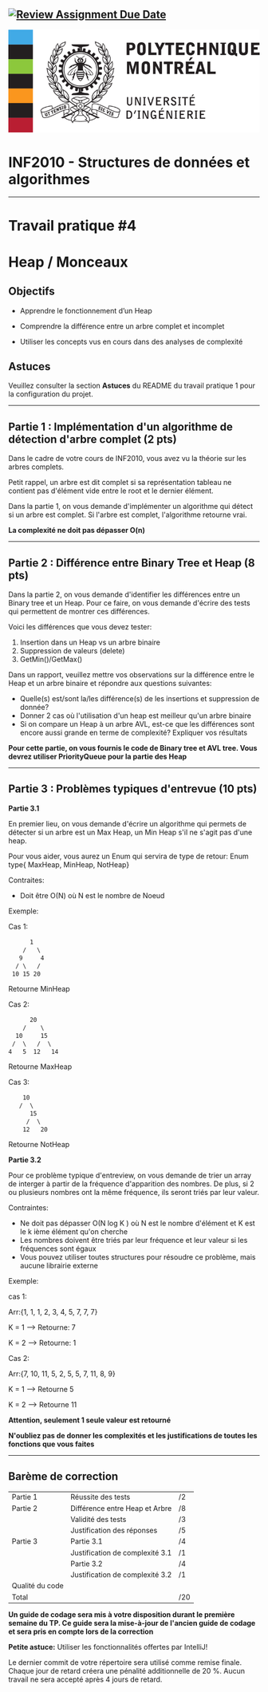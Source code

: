 [![Review Assignment Due Date](https://classroom.github.com/assets/deadline-readme-button-24ddc0f5d75046c5622901739e7c5dd533143b0c8e959d652212380cedb1ea36.svg)](https://classroom.github.com/a/ODIpERXX)
------------------------------------------------------------------------

![](resources/logo_poly.png)
<td><h1>INF2010 - Structures de données et algorithmes</h1></td>


------------------------------------------------------------------------

Travail pratique \#4
====================

Heap / Monceaux
=============================================================

Objectifs
---------
* Apprendre le fonctionnement d’un Heap

* Comprendre la différence entre un arbre complet et incomplet

* Utiliser les concepts vus en cours dans des analyses de complexité

Astuces
-------
Veuillez consulter la section **Astuces** du README du travail pratique 1 pour la configuration du projet.

------------------------------------------------------------------------

Partie 1 : Implémentation d'un algorithme de détection d'arbre complet (2 pts)
---------------
Dans le cadre de votre cours de INF2010, vous avez vu la théorie sur les arbres complets. 

Petit rappel, un arbre est dit complet si sa représentation tableau ne contient pas d'élément vide entre le root et le dernier élément.

Dans la partie 1, on vous demande d'implémenter un algorithme qui détect si un arbre est complet. Si l'arbre est complet,
l'algorithme retourne vrai. 

**La complexité ne doit pas dépasser O(n)**

------------------------------------------------------------------------

Partie 2 : Différence entre Binary Tree et Heap (8 pts)
---------------
Dans la partie 2, on vous demande d'identifier les différences entre un Binary tree et un Heap.
Pour ce faire, on vous demande d'écrire des tests qui permettent de montrer ces différences.

Voici les différences que vous devez tester:
1. Insertion dans un Heap vs un arbre binaire
2. Suppression de valeurs (delete)
3. GetMin()/GetMax()

Dans un rapport, veuillez mettre vos observations sur la différence entre le Heap et un arbre binaire et répondre aux questions suivantes:
* Quelle(s) est/sont la/les différence(s) de les insertions et suppression de donnée?
* Donner 2 cas où l'utilisation d'un heap est meilleur qu'un arbre binaire
* Si on compare un Heap à un arbre AVL, est-ce que les différences sont encore aussi grande en terme de complexité? Expliquer vos résultats

**Pour cette partie, on vous fournis le code de Binary tree et AVL tree. Vous devrez utiliser PriorityQueue pour la partie des Heap**


------------------------------------------------------------------------

Partie 3 : Problèmes typiques d'entrevue (10 pts)
----------------

**Partie 3.1**

En premier lieu, on vous demande d'écrire un algorithme qui permets de détecter si un arbre est un Max Heap, un Min Heap
s'il ne s'agit pas d'une heap. 

Pour vous aider, vous aurez un Enum qui servira de type de retour:
Enum type{ MaxHeap, MinHeap, NotHeap}

Contraites:
* Doit être O(N) où N est le nombre de Noeud

Exemple:

Cas 1:

          1
        /   \
       9     4
      / \   / 
     10 15 20  

Retourne MinHeap

Cas 2:

          20
        /    \
      10     15
     /  \   /  \
    4   5  12   14

Retourne MaxHeap

Cas 3:

        10
       /  \
          15
         /  \
        12   20

Retourne NotHeap


**Partie 3.2**

Pour ce problème typique d'entreview, on vous demande de trier un array de interger à partir de la fréquence
d'apparition des nombres. De plus, si 2 ou plusieurs nombres ont la même fréquence, ils seront triés par leur valeur.

Contraintes:
* Ne doit pas dépasser O(N log K ) où N est le nombre d'élément et K est le k ième élément qu'on cherche
* Les nombres doivent être triés par leur fréquence et leur valeur si les fréquences sont égaux
* Vous pouvez utiliser toutes structures pour résoudre ce problème, mais aucune librairie externe

Exemple:

cas 1:

Arr:{1, 1, 1, 2, 3, 4, 5, 7, 7, 7}


K = 1 --> Retourne: 7

K = 2 --> Retourne: 1

Cas 2:

Arr:{7, 10, 11, 5, 2, 5, 5, 7, 11, 8, 9}

K = 1 --> Retourne 5

K = 2 --> Retourne 11

**Attention, seulement 1 seule valeur est retourné**

**N'oubliez pas de donner les complexités et les justifications de toutes les fonctions que vous faites**

------------------------------------------------------------------------

Barème de correction
--------------------
||||
|-----------------|--------------------------------|-----|
| Partie 1        	 | Réussite des tests             			 | /2  |
| Partie 2      	 | Différence entre Heap et Arbre 	 | /8  |
|                	 | Validité des tests		       		 | /3  |
|                	 | Justification des réponses 		 | /5  |
| Partie 3        	 | Partie 3.1 		         			 | /4  |
|                 	 | Justification de complexité 3.1  	 | /1  |
|			 | Partie 3.2						 | /4 |
|			 | Justification de complexité 3.2 	| /1   |
|Qualité du code  |              						|      |
| Total           	 |                                				| /20 |


**Un guide de codage sera mis à votre disposition durant le première semaine du TP. Ce guide 
sera la mise-à-jour de l'ancien guide de codage et sera pris en compte lors de la correction**

**Petite astuce:** Utiliser les fonctionnalités offertes par IntelliJ!

Le dernier commit de votre répertoire sera utilisé comme remise finale. Chaque jour de retard créera une pénalité
additionnelle de 20 %. Aucun travail ne sera accepté après 4 jours de retard.

